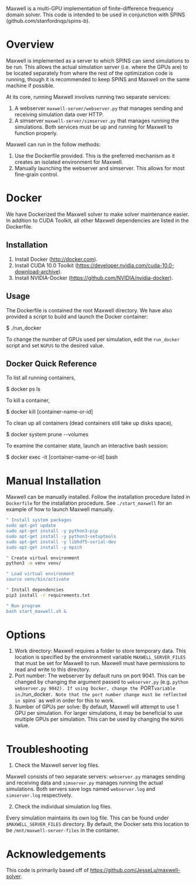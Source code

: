 Maxwell is a multi-GPU implementation of finite-difference frequency domain solver.
This code is intended to be used in conjunction with SPINS (github.com/stanfordnqp/spins-b).

Overview
========
Maxwell is implemented as a server to which SPINS can send simulations to be run.
This allows the actual simulation server (i.e. where the GPUs are) to be located separately
from where the rest of the optimization code is running, though it is recommended to keep
SPINS and Maxwell on the same machine if possible.

At its core, running Maxwell involves running two separate services:
1. A webserver `maxwell-server/webserver.py` that manages sending and receiving simulation data over HTTP.
2. A simserver `maxwell-server/simserver.py` that manages running the simulations.
Both services must be up and running for Maxwell to function properly.

Maxwell can run in the follow methods:
1) Use the Dockerfile provided. This is the preferred mechanism as it creates an isolated environment for Maxwell.
2) Manually launching the webserver and simserver. This allows for most fine-grain control.


Docker
======
We have Dockerized the Maxwell solver to make solver maintenance easier.
In addition to CUDA Toolkit, all other Maxwell dependencies are listed in the Dockerfile.

Installation
------------
1. Install Docker (http://docker.com).
2. Install CUDA 10.0 Toolkit (https://developer.nvidia.com/cuda-10.0-download-archive).
3. Install NVIDIA-Docker (https://github.com/NVIDIA/nvidia-docker).

Usage
-----
The Dockerfile is contained the root Maxwell directory.
We have also provided a script to build and launch the Docker container:

$ ./run_docker

To change the number of GPUs used per simulation, edit the `run_docker` script and set `NGPUS` to the desired value.

Docker Quick Reference
----------------------
To list all running containers,

$ docker ps ls

To kill a container,

$ docker kill [container-name-or-id]

To clean up all containers (dead containers still take up disks space),

$ docker system prune --volumes

To examine the container state, launch an interactive bash session:

$ docker exec -it [container-name-or-id] bash


Manual Installation
===================
Maxwell can be manually installed. Follow the installation procedure listed in
`Dockerfile` for the installation procedure. See `./start_maxwell` for an
example of how to launch Maxwell manually.

```bash
" Install system packages
sudo apt-get update
sudo apt-get install -y python3-pip
sudo apt-get install -y python3-setuptools 
sudo apt-get install -y libhdf5-serial-dev 
sudo apt-get install -y mpich

" Create virtual environment
python3 -m venv venv/

" Load virtual environment
source venv/bin/activate

" Install dependencies
pip3 install -r requirements.txt

" Run program
bash start_maxwell.sh &
```


Options
=======

1. Work directory: Maxwell requires a folder to store temporary data.
   This location is specified by the environment variable `MAXWELL_SERVER_FILES`
   that must be set for Maxwell to run. Maxwell must have permissions to read
   and write to this directory.
2. Port number: The webserver by default runs on port 9041. This can be changed
   by changing the argument passed to `webserver.py`
   (e.g. `python webserver.py 9042). If using Docker, change the `PORT` variable
   in `./run_docker`. Note that the port number change must be reflected in
   `spins` as well in order for this to work.
3. Number of GPUs per solve: By default, Maxwell will attempt to use 1 GPU
   per simulation. For larger simulations, it may be beneficial to use multiple
   GPUs per simulation. This can be used by changing the `NGPUS` value.


Troubleshooting
===============
1. Check the Maxwell server log files.

Maxwell consists of two separate servers: `webserver.py` manages sending and receiving data
and `simserver.py` manages running the actual simulations. Both servers save logs named `webserver.log` and
`simserver.log` respectively.

2. Check the individual simulation log files.

Every simulation maintains its own log file. This can be found under `$MAXWELL_SERVER_FILES` directory.
By default, the Docker sets this location to be `/mnt/maxwell-server-files` in the container.


Acknowledgements
================
This code is primarily based off of https://github.com/JesseLu/maxwell-solver.
